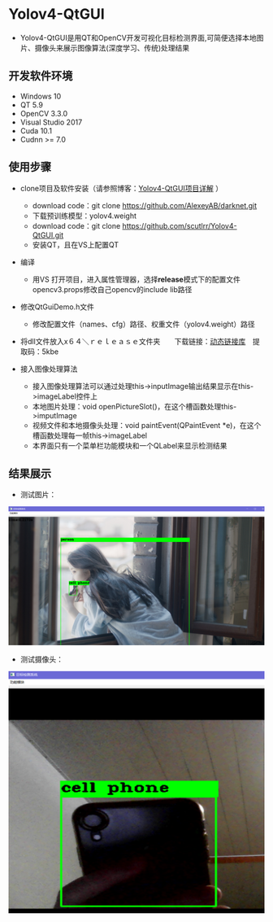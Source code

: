 # Yolov4-QtGUI

- Yolov4-QtGUI是用QT和OpenCV开发可视化目标检测界面,可简便选择本地图片、摄像头来展示图像算法(深度学习、传统)处理结果
## 开发软件环境
- Windows 10
- QT 5.9
- OpenCV 3.3.0
- Visual Studio 2017
- Cuda 10.1
- Cudnn >= 7.0
## 使用步骤
- clone项目及软件安装（请参照博客：[Yolov4-QtGUI项目详解](https://blog.csdn.net/weixin_42448226/article/details/105752224) ）
  - download code：git clone https://github.com/AlexeyAB/darknet.git
  - 下载预训练模型：yolov4.weight
  - download code：git clone https://github.com/scutlrr/Yolov4-QtGUI.git
  - 安装QT，且在VS上配置QT
- 编译
  - 用VS 打开项目，进入属性管理器，选择**release**模式下的配置文件opencv3.props修改自己opencv的include lib路径
- 修改QtGuiDemo.h文件
  - 修改配置文件（names、cfg）路径、权重文件（yolov4.weight）路径
- 将dll文件放入x６４＼ｒｅｌｅａｓｅ文件夹　　下载链接：[动态链接库](https://pan.baidu.com/s/1f1dcjKtNjvJGhGDZrOJ-Dg%C2%A0)　提取码：5kbe

- 接入图像处理算法
  - 接入图像处理算法可以通过处理this->inputImage输出结果显示在this->imageLabel控件上
  - 本地图片处理：void openPictureSlot()，在这个槽函数处理this->imputImage
  - 视频文件和本地摄像头处理：void paintEvent(QPaintEvent *e)，在这个槽函数处理每一帧this->imageLabel
  - 本界面只有一个菜单栏功能模块和一个QLabel来显示检测结果

## 结果展示

- 测试图片：

![单张图片](assets/测试图片.png)

- 测试摄像头：

![打开摄像头](assets/测试摄像头.png)
